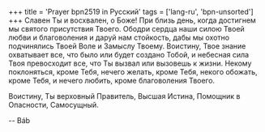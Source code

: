 +++
title = 'Prayer bpn2519 in Русский'
tags = ['lang-ru', 'bpn-unsorted']
+++
Славен Ты и восхвален, о Боже! При близь день, когда достигнем мы святого присутствия Твоего. Ободри сердца наши силою Твоей любви и благоволения и даруй нам стойкость, дабы мы охотно подчинялись Твоей Воле и Замыслу Твоему. Воистину, Твое знание охватывает все, что было или будет создано Тобой, и небесная сила Твоя превосходит все, что Ты вызвал или вызовешь к жизни. Некому поклоняться, кроме Тебя, нечего желать, кроме Тебя, некого обожать, кроме Тебя, и нечего любить, кроме благоволения Твоего.

Воистину, Ты верховный Правитель, Высшая Истина, Помощник в Опасности, Самосущный.

-- Báb
